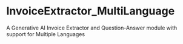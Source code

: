 # InvoiceExtractor_MultiLanguage
A Generative AI Invoice Extractor and Question-Answer module with support for Multiple Languages
